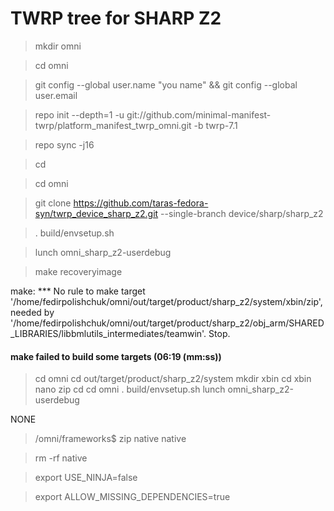 # TWRP tree for SHARP Z2
>mkdir omni

>cd omni

>git config --global user.name "you name" && git config --global user.email 

>repo init --depth=1 -u git://github.com/minimal-manifest-twrp/platform_manifest_twrp_omni.git -b twrp-7.1

>repo sync -j16

>cd

>cd omni

>git clone https://github.com/taras-fedora-syn/twrp_device_sharp_z2.git --single-branch device/sharp/sharp_z2

>. build/envsetup.sh

>lunch omni_sharp_z2-userdebug

>make recoveryimage



make: *** No rule to make target '/home/fedirpolishchuk/omni/out/target/product/sharp_z2/system/xbin/zip', needed by '/home/fedirpolishchuk/omni/out/target/product/sharp_z2/obj_arm/SHARED_LIBRARIES/libbmlutils_intermediates/teamwin'.  Stop.

#### make failed to build some targets (06:19 (mm:ss)) ####

>cd omni
>cd out/target/product/sharp_z2/system
>mkdir xbin
>cd xbin
>nano zip
>cd 
>cd omni
>. build/envsetup.sh
>lunch omni_sharp_z2-userdebug

NONE
>/omni/frameworks$ zip native native

>rm -rf native

>export USE_NINJA=false

>export ALLOW_MISSING_DEPENDENCIES=true
